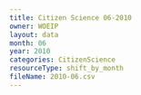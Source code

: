 ```yaml
---
title: Citizen Science 06-2010
owner: WOEIP
layout: data
month: 06
year: 2010
categories: CitizenScience
resourceType: shift_by_month
fileName: 2010-06.csv
---
```

